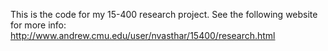 This is the code for my 15-400 research project.
See the following website for more info:
http://www.andrew.cmu.edu/user/nvasthar/15400/research.html
